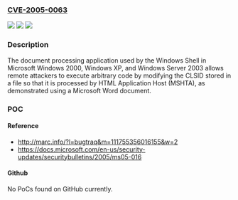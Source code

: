 ### [CVE-2005-0063](https://cve.mitre.org/cgi-bin/cvename.cgi?name=CVE-2005-0063)
![](https://img.shields.io/static/v1?label=Product&message=n%2Fa&color=blue)
![](https://img.shields.io/static/v1?label=Version&message=n%2Fa&color=blue)
![](https://img.shields.io/static/v1?label=Vulnerability&message=n%2Fa&color=brighgreen)

### Description

The document processing application used by the Windows Shell in Microsoft Windows 2000, Windows XP, and Windows Server 2003 allows remote attackers to execute arbitrary code by modifying the CLSID stored in a file so that it is processed by HTML Application Host (MSHTA), as demonstrated using a Microsoft Word document.

### POC

#### Reference
- http://marc.info/?l=bugtraq&m=111755356016155&w=2
- https://docs.microsoft.com/en-us/security-updates/securitybulletins/2005/ms05-016

#### Github
No PoCs found on GitHub currently.

